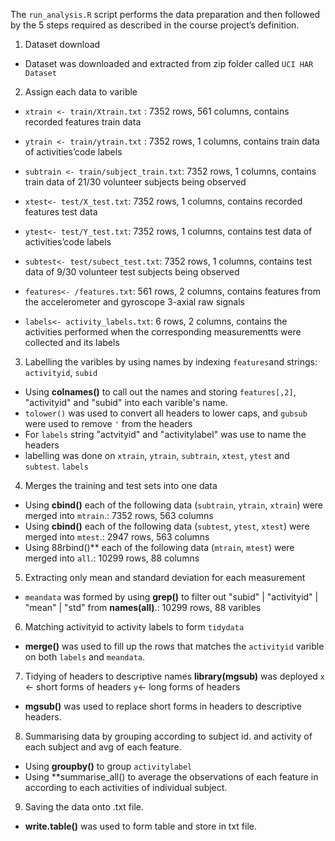 The ```run_analysis.R``` script performs the data preparation and then followed by the 5 steps required as described in the course project’s definition.

1. Dataset download
* Dataset was downloaded and extracted from zip folder called ```UCI HAR Dataset```

2. Assign each data to varible
* ```xtrain <- train/Xtrain.txt``` : 7352 rows, 561 columns, contains recorded features train data
* ```ytrain <- train/ytrain.txt``` : 7352 rows, 1 columns, contains train data of activities’code labels
* ```subtrain <- train/subject_train.txt```: 7352 rows, 1 columns, contains  train data of 21/30 volunteer subjects being observed

* ```xtest<- test/X_test.txt```: 7352 rows, 1 columns, contains recorded features test data
* ```ytest<- test/Y_test.txt```: 7352 rows, 1 columns, contains test data of activities’code labels
* ```subtest<- test/subect_test.txt```: 7352 rows, 1 columns, contains test data of 9/30 volunteer test subjects being observed

* ```features<- /features.txt```: 561 rows, 2 columns, contains features from the accelerometer and gyroscope 3-axial raw signals
* ```labels<- activity_labels.txt```: 6 rows, 2 columns, contains the activities performed when the corresponding measurementts were collected and its labels


3. Labelling the varibles by using names by indexing ```features```and strings: ```activityid```, ```subid```
* Using **colnames()** to call out the names and storing ```features[,2]```, "activityid" and "subid" into each varible's name.
* ```tolower()``` was used to convert all headers to lower caps, and ```gubsub``` were used to remove `'` from the headers
* For ```labels``` string "actvityid" and "activitylabel" was use to name the headers
* labelling was done on ```xtrain```, ```ytrain```, ```subtrain```, ```xtest```, ```ytest``` and ```subtest```. ```labels```


4. Merges the training and test sets into one data
* Using **cbind()**   each of the following data (```subtrain```, ```ytrain```, ```xtrain```) were merged into ```mtrain```.: 7352 rows, 563 columns
* Using **cbind()**  each of the following data (```subtest```, ```ytest```, ```xtest```) were merged into ```mtest```.: 2947 rows, 563 columns
* Using 88rbind()** each of the following data (```mtrain```, ```mtest```) were merged into ```all```.: 10299 rows, 88 columns

5. Extracting only mean and standard deviation for each measurement
* ```meandata``` was formed by using **grep()** to filter out "subid" | "activityid" | "mean" | "std" from **names(all)**.: 10299 rows, 88 varibles

6. Matching activityid to activity labels to form ```tidydata```
* **merge()** was used to fill up the rows that matches the ```activityid``` varible on both ```labels``` and ```meandata```.

7. Tidying of headers to descriptive names
**library(mgsub)** was deployed 
```x``` <- short forms of headers
```y```<- long forms of headers
* **mgsub()** was used to replace short forms in headers to descriptive headers.

8. Summarising data by grouping according to subject id. and activity of each subject and avg of each feature.
* Using **groupby()** to group ```activitylabel```
* Using **summarise_all() to average the observations of each feature in according to each activities of individual subject.

9. Saving the data onto .txt file.
* **write.table()** was used to form table and store in txt file. 
